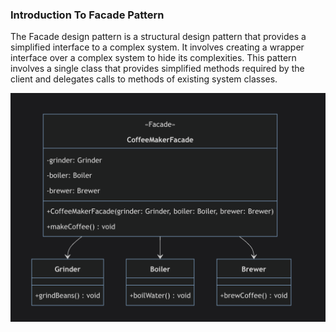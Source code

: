 ### Introduction To Facade Pattern
The Facade design pattern is a structural design pattern that provides a simplified interface to a complex system. It involves creating a wrapper interface over a complex system to hide its complexities.
 This pattern involves a single class that provides simplified methods required by the client and delegates calls to methods of existing system classes.

 ![alt text](image.png)